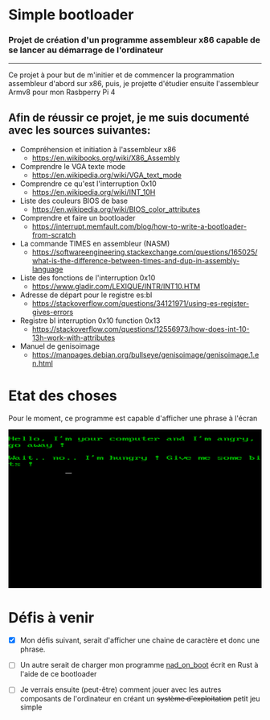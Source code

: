 # Simple bootloader

### Projet de création d'un programme assembleur x86 capable de se lancer au démarrage de l'ordinateur

---------------

Ce projet à pour but de m'initier et de commencer la programmation assembleur d'abord sur x86, puis, je projette d'étudier ensuite l'assembleur Armv8 pour mon Rasbperry Pi 4

## Afin de réussir ce projet, je me suis documenté avec les sources suivantes:

- Compréhension et initiation à l'assembleur x86 
    - https://en.wikibooks.org/wiki/X86_Assembly
- Comprendre le VGA texte mode
    - https://en.wikipedia.org/wiki/VGA_text_mode
- Comprendre ce qu'est l'interruption 0x10
    - https://en.wikipedia.org/wiki/INT_10H
- Liste des couleurs BIOS de base
    - https://en.wikipedia.org/wiki/BIOS_color_attributes
- Comprendre et faire un bootloader 
    - https://interrupt.memfault.com/blog/how-to-write-a-bootloader-from-scratch
- La commande TIMES en assembleur (NASM) 
    - https://softwareengineering.stackexchange.com/questions/165025/what-is-the-difference-between-times-and-dup-in-assembly-language
- Liste des fonctions de l'interruption 0x10
    - https://www.gladir.com/LEXIQUE/INTR/INT10.HTM
- Adresse de départ pour le registre es:bl 
    - https://stackoverflow.com/questions/34121971/using-es-register-gives-errors
- Registre bl interruption 0x10 function 0x13 
    - https://stackoverflow.com/questions/12556973/how-does-int-10-13h-work-with-attributes
- Manuel de genisoimage
    - https://manpages.debian.org/bullseye/genisoimage/genisoimage.1.en.html

# Etat des choses

Pour le moment, ce programme est capable d'afficher une phrase à l'écran

![demo](./demo/demo.png)

# Défis à venir

- [x] Mon défis suivant, serait d'afficher une chaine de caractère et donc une phrase.

- [ ] Un autre serait de charger mon programme [nad_on_boot](https://github.com/nadnone/nad_on_boot) écrit en Rust à l'aide de ce bootloader

- [ ] Je verrais ensuite (peut-être) comment jouer avec les autres composants de l'ordinateur en créant un ~~système d'exploitation~~ petit jeu simple

